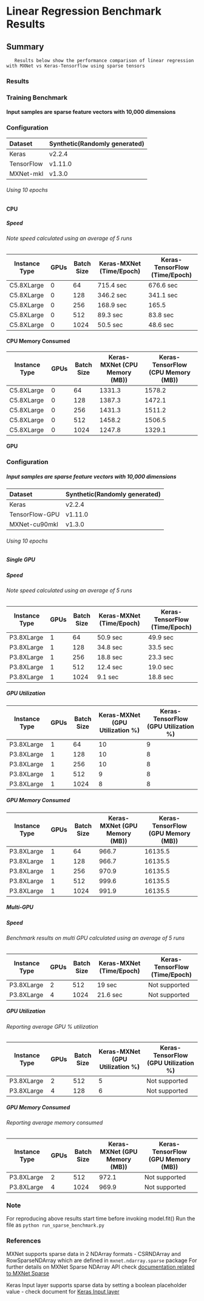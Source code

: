 # Linear Regression Benchmark Results 

## Summary
```
   Results below show the performance comparison of linear regression with MXNet vs Keras-Tensorflow using sparse tensors
```                                                   

### Results
### Training Benchmark
#### Input samples are sparse feature vectors with 10,000 dimensions
### Configuration
| Dataset          | Synthetic(Randomly generated)                                |
| :--------------- | :----------------------------------------------------------- |
| Keras            | v2.2.4                                                      |
| TensorFlow       | v1.11.0                                                     |
| MXNet-mkl         | v1.3.0   

###### Using 10 epochs
#### CPU
##### Speed
###### Note speed calculated using an average of 5 runs
| Instance Type | GPUs  | Batch Size  | Keras-MXNet (Time/Epoch) | Keras-TensorFlow (Time/Epoch)  |
|-----|-----|-----|-----|-----|
| C5.8XLarge |   0  | 64  | 715.4 sec | 676.6 sec
| C5.8XLarge |   0  | 128 | 346.2 sec | 341.1 sec 
| C5.8XLarge |   0  | 256 | 168.9 sec | 165.5
| C5.8XLarge |   0  | 512 | 89.3 sec | 83.8 sec 
| C5.8XLarge |   0  | 1024 | 50.5 sec | 48.6 sec

#### CPU Memory Consumed
| Instance Type | GPUs  | Batch Size | Keras-MXNet (CPU Memory (MB)) | Keras-TensorFlow (CPU Memory (MB))  |
|-----|-----|-----|-----|-----|
| C5.8XLarge |   0  | 64  | 1331.3 | 1578.2 |
| C5.8XLarge |   0  | 128 | 1387.3 | 1472.1 
| C5.8XLarge |   0  | 256 | 1431.3 | 1511.2  |
| C5.8XLarge |   0  | 512 | 1458.2 | 1506.5 |
| C5.8XLarge |   0  | 1024 | 1247.8 | 1329.1 |

#### GPU
### Configuration
##### Input samples are sparse feature vectors with 10,000 dimensions
| Dataset          | Synthetic(Randomly generated)                                |
| :--------------- | :----------------------------------------------------------- |
| Keras            | v2.2.4                                                      |
| TensorFlow-GPU   | v1.11.0                                                      |
| MXNet-cu90mkl    | v1.3.0   

###### Using 10 epochs
##### Single GPU
##### Speed
###### Note speed calculated using an average of 5 runs
| Instance Type | GPUs  | Batch Size  | Keras-MXNet (Time/Epoch) | Keras-TensorFlow (Time/Epoch)  |
|-----|-----|-----|-----|-----|
| P3.8XLarge |   1  | 64  | 50.9 sec | 49.9 sec
| P3.8XLarge |   1  | 128 | 34.8 sec | 33.5 sec 
| P3.8XLarge |   1  | 256 | 18.8 sec | 23.3 sec
| P3.8XLarge |   1  | 512 | 12.4 sec | 19.0 sec
| P3.8XLarge |   1  | 1024 | 9.1 sec | 18.8 sec

##### GPU Utilization
| Instance Type | GPUs  | Batch Size | Keras-MXNet (GPU Utilization %) | Keras-TensorFlow (GPU Utilization %)  |
|-----|-----|-----|-----|-----|
| P3.8XLarge |   1  | 64  | 10 | 9
| P3.8XLarge |   1  | 128 | 10 | 8
| P3.8XLarge |   1  | 256 | 10 | 8
| P3.8XLarge |   1  | 512 | 9 | 8
| P3.8XLarge |   1  | 1024 | 8 | 8

##### GPU Memory Consumed
| Instance Type | GPUs  | Batch Size | Keras-MXNet (GPU Memory (MB)) | Keras-TensorFlow (GPU Memory (MB))  |
|-----|-----|-----|-----|-----|
| P3.8XLarge |   1  | 64  | 966.7 | 16135.5
| P3.8XLarge |   1  | 128 | 966.7 | 16135.5
| P3.8XLarge |   1  | 256 | 970.9 | 16135.5
| P3.8XLarge |   1  | 512 | 999.6 | 16135.5
| P3.8XLarge |   1  | 1024 | 991.9 | 16135.5

##### Multi-GPU
##### Speed
###### Benchmark results on multi GPU calculated using an average of 5 runs
| Instance Type | GPUs  | Batch Size | Keras-MXNet (Time/Epoch) | Keras-TensorFlow (Time/Epoch)  |
|-----|-----|-----|-----|-----|
| P3.8XLarge |   2  | 512 | 19 sec | Not supported
| P3.8XLarge |   4  | 1024  | 21.6 sec | Not supported

##### GPU Utilization
###### Reporting average GPU % utilization
| Instance Type | GPUs  | Batch Size | Keras-MXNet (GPU Utilization %) | Keras-TensorFlow (GPU Utilization %)  |
|-----|-----|-----|-----|-----|
| P3.8XLarge |   2  | 512  | 5 | Not supported
| P3.8XLarge |   4  | 128 | 6 | Not supported

##### GPU Memory Consumed
###### Reporting average memory consumed
| Instance Type | GPUs  | Batch Size | Keras-MXNet (GPU Memory (MB)) | Keras-TensorFlow (GPU Memory (MB))  |
|-----|-----|-----|-----|-----|
| P3.8XLarge |  2  | 512 | 972.1  | Not supported
| P3.8XLarge |  4  | 1024 | 969.9 | Not supported

### Note
For reproducing above results start time before invoking model.fit()
Run the file as `python run_sparse_benchmark.py`

### References
MXNet supports sparse data in 2 NDArray formats - CSRNDArray and RowSparseNDArray which are defined in `mxnet.ndarray.sparse` package
For further details on MXNet Sparse NDArray API check [documentation related to MXNet Sparse](https://mxnet.incubator.apache.org/api/python/ndarray/sparse.html)

Keras Input layer supports sparse data by setting a boolean placeholder value - check document for [Keras Input layer](https://keras.io/layers/core/#input)